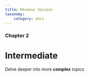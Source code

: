 ```yaml
---
title: Réseaux Sociaux
taxonomy:
    category: docs
---
```


### Chapter 2

# Intermediate

Delve deeper into more **complex** topics
